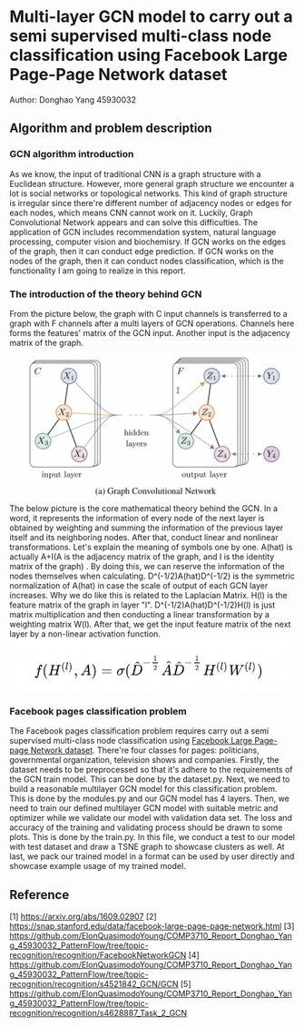 # Multi-layer GCN model to carry out a semi supervised multi-class node classification using Facebook Large Page-Page Network dataset
Author: Donghao Yang 45930032
## Algorithm and problem description
### GCN algorithm introduction
As we know, the input of traditional CNN is a graph structure with a Euclidean structure. However, more general graph structure we encounter a lot is 
social networks or topological networks. This kind of graph structure is irregular since there're different number of adjacency nodes or edges for each 
nodes, which means CNN cannot work on it. Luckily, Graph Convolutional Network appears and can solve this difficulties. The application of GCN includes 
recommendation system, natural language processing, computer vision and biochemisry. If GCN works on the edges of the graph, then it can conduct edge 
prediction. If GCN works on the nodes of the graph, then it can conduct nodes classification, which is the functionality I am going to realize in this 
report.
### The introduction of the theory behind GCN
From the picture below, the graph with C input channels is transferred to a graph with F channels after a multi layers of GCN operations. Channels here 
forms the features' matrix of the GCN input. Another input is the adjacency matrix of the graph.
![GCN layers picture](readMeImage/gcnLayer.png)
The below picture is the core mathematical theory behind the GCN. In a word, it represents the information of every node of the next layer is obtained 
by weighting and summing the information of the previous layer itself and its neighboring nodes. After that, conduct linear and nonlinear transformations. 
Let's explain the meaning of symbols one by one. A(hat) is actually A+I(A is the adjacency matrix of the graph, and I is the identity matrix of the graph) 
. By doing this, we can reserve the information of the nodes themselves when calculating. D^(-1/2)A(hat)D^(-1/2) is the symmetric normalization of A(hat) 
in case the scale of output of each GCN layer increases. Why we do like this is related to the Laplacian Matrix. H(l) is the feature matrix of the graph 
in layer "l". D^(-1/2)A(hat)D^(-1/2)H(l) is just matrix multiplication and then conducting a linear transformation by a weighting matrix W(l). After that, 
we get the input feature matrix of the next layer by a non-linear activation function.
![GCN Equation picture](readMeImage/GCN_equation.png)
### Facebook pages classification problem
The Facebook pages classification problem requires carry out a semi supervised multi-class node classification using [Facebook Large Page-page Network 
dataset](https://snap.stanford.edu/data/facebook-large-page-page-network.html). There're four classes for pages: politicians, governmental organization, 
television shows and companies. Firstly, the dataset needs to be preprocessed so that it's adhere to the requirements of the GCN train model. This can 
be done by the dataset.py. Next, we need to build a reasonable multilayer GCN model for this classification problem. This is done by the modules.py and 
our GCN model has 4 layers. Then, we need to train our defined multilayer GCN model with suitable metric and optimizer while we validate our model with 
validation data set. The loss and accuracy of the training and validating process should be drawn to some plots. This is done by the train.py. In this 
file, we conduct a test to our model with test dataset and draw a TSNE graph to showcase clusters as well. At last, we pack our trained model in a 
format can be used by user directly and showcase example usage of my trained model.
## Reference
[1] https://arxiv.org/abs/1609.02907
[2] https://snap.stanford.edu/data/facebook-large-page-page-network.html
[3] https://github.com/ElonQuasimodoYoung/COMP3710_Report_Donghao_Yang_45930032_PatternFlow/tree/topic-recognition/recognition/FacebookNetworkGCN
[4] https://github.com/ElonQuasimodoYoung/COMP3710_Report_Donghao_Yang_45930032_PatternFlow/tree/topic-recognition/recognition/s4521842_GCN/GCN
[5] https://github.com/ElonQuasimodoYoung/COMP3710_Report_Donghao_Yang_45930032_PatternFlow/tree/topic-recognition/recognition/s4628887_Task_2_GCN

